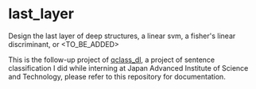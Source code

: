 # last_layer
Design the last layer of deep structures, a linear svm, a fisher's linear discriminant, or &lt;TO_BE_ADDED>

This is the follow-up project of [qclass_dl](http://thtrieu.github.com/qclass_dl), a project of sentence classification I did while interning at Japan Advanced Institute of Science and Technology, please refer to this repository for documentation.